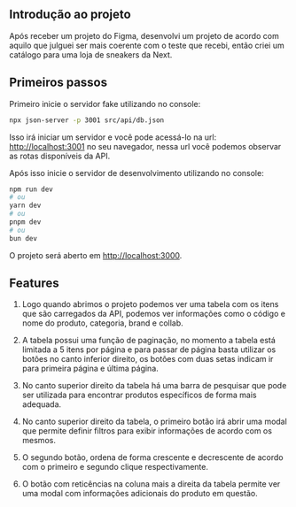## Introdução ao projeto

Após receber um projeto do Figma, desenvolvi um projeto de acordo com aquilo que julguei ser mais coerente com o teste que recebi, então criei um catálogo para uma loja de sneakers da Next.

## Primeiros passos

Primeiro inicie o servidor fake utilizando no console:

```bash
npx json-server -p 3001 src/api/db.json
```

Isso irá iniciar um servidor e você pode acessá-lo na url: [http://localhost:3001](http://localhost:3001) no seu navegador, nessa url você podemos observar as rotas disponíveis da API.

Após isso inicie o servidor de desenvolvimento utilizando no console:

```bash
npm run dev
# ou
yarn dev
# ou
pnpm dev
# ou
bun dev
```

O projeto será aberto em [http://localhost:3000](http://localhost:3000).

## Features

1. Logo quando abrimos o projeto podemos ver uma tabela com os itens que são carregados da API, podemos ver informações como o código e nome do produto, categoria, brand e collab.

2. A tabela possui uma função de paginação, no momento a tabela está limitada a 5 itens por página e para passar de página basta utilizar os botões no canto inferior direito, os botões com duas setas indicam ir para primeira página e última página.

3. No canto superior direito da tabela há uma barra de pesquisar que pode ser utilizada para encontrar produtos específicos de forma mais adequada.

4. No canto superior direito da tabela, o primeiro botão irá abrir uma modal que permite definir filtros para exibir informações de acordo com os mesmos.

5. O segundo botão, ordena de forma crescente e decrescente de acordo com o primeiro e segundo clique respectivamente.

6. O botão com reticências na coluna mais a direita da tabela permite ver uma modal com informações adicionais do produto em questão.
